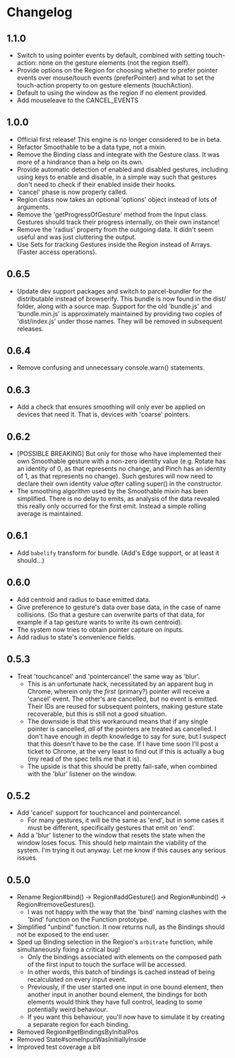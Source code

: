 # Changelog

## 1.1.0

- Switch to using pointer events by default, combined with setting touch-action:
  none on the gesture elements (not the region itself).
- Provide options on the Region for choosing whether to prefer pointer events
  over mouse/touch events (preferPointer) and what to set the touch-action
  property to on gesture elements (touchAction).
- Default to using the window as the region if no element provided.
- Add mouseleave to the CANCEL_EVENTS

## 1.0.0

- Official first release! This engine is no longer considered to be in beta.
- Refactor Smoothable to be a data type, not a mixin.
- Remove the Binding class and integrate with the Gesture class. It was more of
  a hindrance than a help on its own.
- Provide automatic detection of enabled and disabled gestures, including using
  keys to enable and disable, in a simple way such that gestures don't need to
  check if their enabled inside their hooks.
- 'cancel' phase is now properly called.
- Region class now takes an optional 'options' object instead of lots of
  arguments.
- Remove the 'getProgressOfGesture' method from the Input class. Gestures should
  track their progress internally, on their own instance!
- Remove the 'radius' property from the outgoing data. It didn't seem useful and
  was just cluttering the output.
- Use Sets for tracking Gestures inside the Region instead of Arrays. (Faster
  access operations).

## 0.6.5

- Update dev support packages and switch to parcel-bundler for the distributable
  instead of browserify. This bundle is now found in the dist/ folder, along
  with a source map. Support for the old 'bundle.js' and 'bundle.min.js' is
  approximately maintained by providing two copies of 'dist/index.js' under
  those names. They will be removed in subsequent releases.

## 0.6.4

- Remove confusing and unnecessary console.warn() statements.

## 0.6.3

- Add a check that ensures smoothing will only ever be applied on devices that
  need it. That is, devices with 'coarse' pointers.

## 0.6.2

- [POSSIBLE BREAKING] But only for those who have implemented their own
  Smoothable gesture with a non-zero identity value (e.g. Rotate has an identity
  of 0, as that represents no change, and Pinch has an identity of 1, as that
  represents no change). Such gestures will now need to declare their own
  identity value *after* calling super() in the constructor.
- The smoothing algorithm used by the Smoothable mixin has been simplified.
  There is no delay to emits, as analysis of the data revealed this really only
  occurred for the first emit. Instead a simple rolling average is maintained.

## 0.6.1

- Add `babelify` transform for bundle. (Add's Edge support, or at least it
  should...)

## 0.6.0

- Add centroid and radius to base emitted data.
- Give preference to gesture's data over base data, in the case of name
  collisions. (So that a gesture can overwrite parts of that data, for example
  if a tap gesture wants to write its own centroid).
- The system now tries to obtain pointer capture on inputs.
- Add radius to state's convenience fields.

## 0.5.3

- Treat 'touchcancel' and 'pointercancel' the same way as 'blur'.
    - This is an unfortunate hack, necessitated by an apparent bug in Chrome,
      wherein only the _first_ (primary?) pointer will receive a 'cancel' event.
      The other's are cancelled, but no event is emitted. Their IDs are reused
      for subsequent pointers, making gesture state recoverable, but this is
      still not a good situation.
    - The downside is that this workaround means that if any single pointer is
      cancelled, _all_ of the pointers are treated as cancelled. I don't have
      enough in depth knowledge to say for sure, but I suspect that this doesn't
      have to be the case. If I have time soon I'll post a ticket to Chrome, at
      the very least to find out if this is actually a bug (my read of the spec
      tells me that it is).
    - The upside is that this should be pretty fail-safe, when combined with the
      'blur' listener on the window.

## 0.5.2

- Add 'cancel' support for touchcancel and pointercancel.
    - For many gestures, it will be the same as 'end', but in some cases it must
      be different, specifically gestures that emit on 'end'.
- Add a 'blur' listener to the window that resets the state when the window
  loses focus. This should help maintain the viability of the system. I'm trying
  it out anyway. Let me know if this causes any serious issues.

## 0.5.0

- Rename Region#bind() -> Region#addGesture() and Region#unbind() ->
  Region#removeGestures().
    - I was not happy with the way that the 'bind' naming clashes with the
      'bind' function on the Function prototype.
- Simplified "unbind" function. It now returns null, as the Bindings should not
  be exposed to the end user.
- Sped up Binding selection in the Region's `arbitrate` function, while
  simultaneously fixing a critical bug!
    - Only the bindings associated with elements on the composed path of the
      first input to touch the surface will be accessed.
    - In other words, this batch of bindings is cached instead of being
      recalculated on every input event.
    - Previously, if the user started one input in one bound element, then
      another input in another bound element, the bindings for both elements
      would think they have full control, leading to some potentially weird
      behaviour.
    - If you want this behaviour, you'll now have to simulate it by creating a
      separate region for each binding.
- Removed Region#getBindingsByInitialPos
- Removed State#someInputWasInitiallyInside
- Improved test coverage a bit

